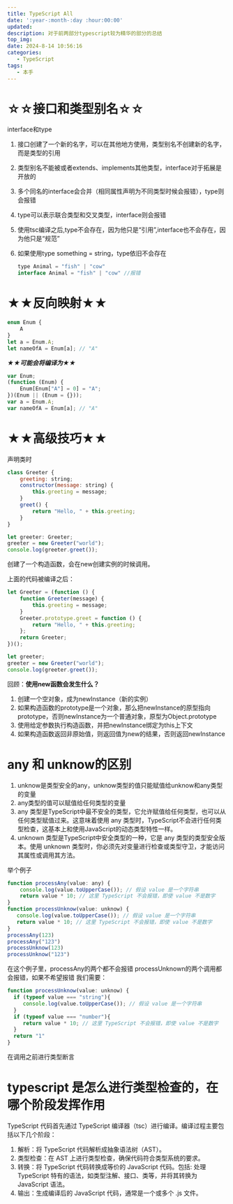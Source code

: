 ```yaml
---
title: TypeScript All
date: ':year-:month-:day :hour:00:00'
updated:
description: 对于前两部分typescript较为精华的部分的总结
top_img:
date: 2024-8-14 10:56:16
categories:
   - TypeScript
tags:
   - 本手
---
```


# ☆☆接口和类型别名☆☆

interface和type

1. 接口创建了一个新的名字，可以在其他地方使用，类型别名不创建新的名字，而是类型的引用
2. 类型别名不能被或者extends、implements其他类型，interface对于拓展是开放的
3. 多个同名的interface会合并（相同属性声明为不同类型时候会报错），type则会报错
4. type可以表示联合类型和交叉类型，interface则会报错
5. 使用tsc编译之后,type不会存在，因为他只是“引用”,interface也不会存在，因为他只是“规范”
6. 如果使用type something = string，type依旧不会存在

    ```jsx
    type Animal = "fish" | "cow"
    interface Animal = "fish" | "cow" //报错
    ```
   

# ★★反向映射★★

```jsx
enum Enum {
    A
}
let a = Enum.A;
let nameOfA = Enum[a]; // "A"
```

***★★可能会将编译为★★***

```jsx
var Enum;
(function (Enum) {
    Enum[Enum["A"] = 0] = "A";
})(Enum || (Enum = {}));
var a = Enum.A;
var nameOfA = Enum[a]; // "A"
```

# ★★高级技巧★★

声明类时

```jsx
class Greeter {
    greeting: string;
    constructor(message: string) {
        this.greeting = message;
    }
    greet() {
        return "Hello, " + this.greeting;
    }
}

let greeter: Greeter;
greeter = new Greeter("world");
console.log(greeter.greet());
```

创建了一个构造函数，会在new创建实例的时候调用。

上面的代码被编译之后：

```jsx
let Greeter = (function () {
    function Greeter(message) {
        this.greeting = message;
    }
    Greeter.prototype.greet = function () {
        return "Hello, " + this.greeting;
    };
    return Greeter;
})();

let greeter;
greeter = new Greeter("world");
console.log(greeter.greet());
```

回顾：**使用new函数会发生什么？**

1. 创建一个空对象，成为newInstance（新的实例）
2. 如果构造函数的prototype是一个对象，那么把newInstance的原型指向prototype，否则newInstance为一个普通对象，原型为Object.prototype
3. 使用给定参数执行构造函数，并把newInstance绑定为this上下文
4. 如果构造函数返回非原始值，则返回值为new的结果，否则返回newInstance

# any 和 unknow的区别

1. unknow是类型安全的any，unknow类型的值只能赋值给unknow和any类型的变量
2. any类型的值可以赋值给任何类型的变量
3. any 类型是TypeScript中最不安全的类型，它允许赋值给任何类型，也可以从任何类型赋值过来。这意味着使用 any 类型时，TypeScript不会进行任何类型检查，这基本上和使用JavaScript的动态类型特性一样。 
4. unknown 类型是TypeScript中安全类型的一种，它是 any 类型的类型安全版本。使用 unknown 类型时，你必须先对变量进行检查或类型守卫，才能访问其属性或调用其方法。

举个例子
```javascript
function processAny(value: any) {
    console.log(value.toUpperCase()); // 假设 value 是一个字符串
    return value * 10; // 这里 TypeScript 不会报错，即使 value 不是数字
}
function processUnknow(value: unknow) {
   console.log(value.toUpperCase()); // 假设 value 是一个字符串
   return value * 10; // 这里 TypeScript 不会报错，即使 value 不是数字
}
processAny(123)
processAny("123")
processUnknow(123)
processUnknow("123")
```

在这个例子里，processAny的两个都不会报错
processUnknown的两个调用都会报错，如果不希望报错
我们需要：
```javascript
function processUnknow(value: unknow) {
  if (typeof value === "string"){
     console.log(value.toUpperCase()); // 假设 value 是一个字符串
  }
  if (typeof value === "number"){
     return value * 10; // 这里 TypeScript 不会报错，即使 value 不是数字
  }
  return "1"
}
```
在调用之前进行类型断言

# typescript 是怎么进行类型检查的，在哪个阶段发挥作用

TypeScript 代码首先通过 TypeScript 编译器（tsc）进行编译。编译过程主要包括以下几个阶段：

1. 解析：将 TypeScript 代码解析成抽象语法树（AST）。 
2. 类型检查：在 AST 上进行类型检查，确保代码符合类型系统的要求。
3. 转换：将 TypeScript 代码转换成等价的 JavaScript 代码。包括: 处理 TypeScript 特有的语法，如类型注解、接口、类等，并将其转换为 JavaScript 语法。
4. 输出：生成编译后的 JavaScript 代码，通常是一个或多个 .js 文件。



